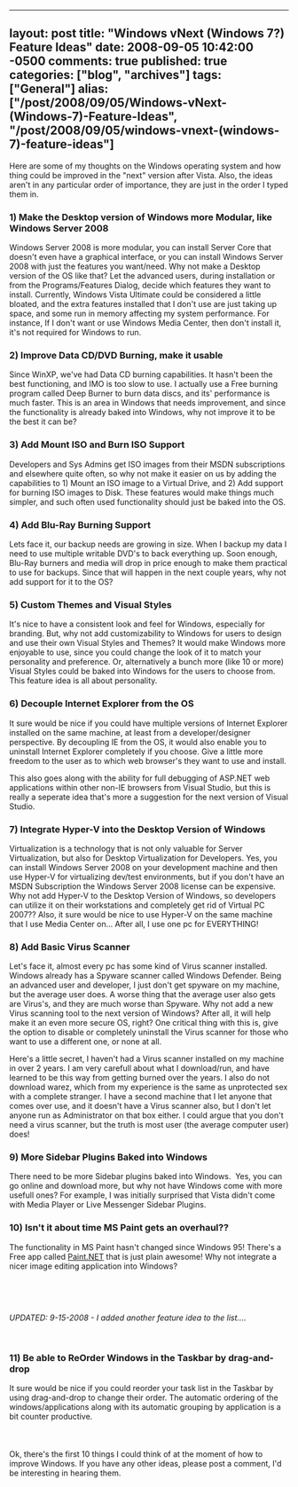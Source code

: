   ---
  layout: post
  title: "Windows vNext (Windows 7?) Feature Ideas"
  date: 2008-09-05 10:42:00 -0500
  comments: true
  published: true
  categories: ["blog", "archives"]
  tags: ["General"]
  alias: ["/post/2008/09/05/Windows-vNext-(Windows-7)-Feature-Ideas", "/post/2008/09/05/windows-vnext-(windows-7)-feature-ideas"]
  ---
<!-- more -->
<p>Here are some of my thoughts on the Windows operating system and how thing could be improved in the "next" version after Vista. Also, the ideas aren't in any particular order of importance, they are just in the order I typed them in.</p>
<h3>1) Make the Desktop version of Windows more Modular, like Windows Server 2008</h3>
<p>Windows Server 2008 is more modular, you can install Server Core that doesn't even have a graphical interface, or you can install Windows Server 2008 with just the features you want/need. Why not make a Desktop version of the OS like that? Let the advanced users, during installation or from the Programs/Features Dialog, decide which features they want to install. Currently, Windows Vista Ultimate could be considered a little bloated, and the extra features installed that I don't use are just taking up space, and some run in memory affecting my system performance. For instance, If I don't want or use Windows Media Center, then don't install it, it's not required for Windows to run.</p>
<h3>2) Improve Data CD/DVD Burning, make it usable<br /></h3>
<p>Since WinXP, we've had Data CD burning capabilities. It hasn't been the best functioning, and IMO is too slow to use. I actually use a Free burning program called Deep Burner to burn data discs, and its' performance is much faster. This is an area in Windows that needs improvement, and since the functionality is already baked into Windows, why not improve it to be the best it can be?</p>
<h3>3) Add Mount ISO and Burn ISO Support</h3>
<p>Developers and Sys Admins get ISO images from their MSDN subscriptions and elsewhere quite often, so why not make it easier on us by adding the capabilities to 1) Mount an ISO image to a Virtual Drive, and 2) Add support for burning ISO images to Disk. These features would make things much simpler, and such often used functionality should just be baked into the OS.</p>
<h3>4) Add Blu-Ray Burning Support</h3>
<p>Lets face it, our backup needs are growing in size. When I backup my data I need to use multiple writable DVD's to back everything up. Soon enough, Blu-Ray burners and media will drop in price enough to make them practical to use for backups. Since that will happen in the next couple years, why not add support for it to the OS?</p>
<h3>5) Custom Themes and Visual Styles<br /></h3>
<p>It's nice to have a consistent look and feel for Windows, especially for branding. But, why not add customizability to Windows for users to design and use their own Visual Styles and Themes? It would make Windows more enjoyable to use, since you could change the look of it to match your personality and preference. Or, alternatively a bunch more (like 10 or more) Visual Styles could be baked into Windows for the users to choose from. This feature idea is all about personality.</p>
<h3>6) Decouple Internet Explorer from the OS</h3>
<p>It sure would be nice if you could have multiple versions of Internet Explorer installed on the same machine, at least from a developer/designer perspective. By decoupling IE from the OS, it would also enable you to uninstall Internet Explorer completely if you choose. Give a little more freedom to the user as to which web browser's they want to use and install.</p>
<p>This also goes along with the ability for full debugging of ASP.NET web applications within other non-IE browsers from Visual Studio, but this is really a seperate idea that's more a suggestion for the next version of Visual Studio.</p>
<h3>7) Integrate Hyper-V into the Desktop Version of Windows</h3>
<p>Virtualization is a technology that is not only valuable for Server Virtualization, but also for Desktop Virtualization for Developers. Yes, you can install Windows Server 2008 on your development machine and then use Hyper-V for virtualizing dev/test environments, but if you don't have an MSDN Subscription the Windows Server 2008 license can be expensive. Why not add Hyper-V to the Desktop Version of Windows, so developers can utilize it on their workstations and completely get rid of Virtual PC 2007?? Also, it sure would be nice to use Hyper-V on the same machine that I use Media Center on... After all, I use one pc for EVERYTHING!</p>
<h3>8) Add Basic Virus Scanner</h3>
<p>Let's face it, almost every pc has some kind of Virus scanner installed. Windows already has a Spyware scanner called Windows Defender. Being an advanced user and developer, I just don't get spyware on my machine, but the average user does. A worse thing that the average user also gets are Virus's, and they are much worse than Spyware. Why not add a new Virus scanning tool to the next version of Windows? After all, it will help make it an even more secure OS, right? One critical thing with this is, give the option to disable or completely uninstall the Virus scanner for those who want to use a different one, or none at all.</p>
<p>Here's a little secret, I haven't had a Virus scanner installed on my machine in over 2 years. I am very carefull about what I download/run, and have learned to be this way from getting burned over the years. I also do not download warez, which from my experience is the same as unprotected sex with a complete stranger. I have a second machine that I let anyone that comes over use, and it doesn't have a Virus scanner also, but I don't let anyone run as Administrator on that box either. I could argue that you don't need a virus scanner, but the truth is most user (the average computer user) does!</p>
<h3>9) More Sidebar Plugins Baked into Windows</h3>
<p>There need to be more Sidebar plugins baked into Windows.&nbsp; Yes, you can go online and download more, but why not have Windows come with more usefull ones? For example, I was initially surprised that Vista didn't come with Media Player or Live Messenger Sidebar Plugins.</p>
<h3>10) Isn't it about time MS Paint gets an overhaul??<br /></h3>
<p>The functionality in MS Paint hasn't changed since Windows 95! There's a Free app called <a href="http://getpaint.net">Paint.NET</a> that is just plain awesome! Why not integrate a nicer image editing application into Windows?</p>
<p>&nbsp;</p>
<p>&nbsp;</p>
<p><em>UPDATED: 9-15-2008 - I added another feature idea to the list....</em></p>
<p>&nbsp;</p>
<h3><strong>11) Be able to ReOrder Windows in the Taskbar by drag-and-drop</strong></h3>
<p>It sure would be nice if you could reorder your task list in the Taskbar by using drag-and-drop to change their order. The automatic ordering of the windows/applications along with its automatic grouping by application is a bit counter productive.<br /><br /><br /><br />Ok, there's the first 10 things I could think of at the moment of how to improve Windows. If you have any other ideas, please post a comment, I'd be interesting in hearing them.</p>
